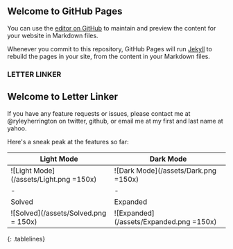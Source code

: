 ## Welcome to GitHub Pages

You can use the [editor on GitHub](https://github.com/ryleyherrington/LetterLinker/edit/gh-pages/index.md) to maintain and preview the content for your website in Markdown files.

Whenever you commit to this repository, GitHub Pages will run [Jekyll](https://jekyllrb.com/) to rebuild the pages in your site, from the content in your Markdown files.

### LETTER LINKER

## Welcome to Letter Linker

If you have any feature requests or issues, please contact me at @ryleyherrington on twitter, github, or email me at my first and last name at yahoo.

Here's a sneak peak at the features so far:

<style>
.tablelines table, .tablelines td, .tablelines th {
        border: 1px solid black;
        }
</style>

| Light Mode | Dark Mode |
| - | - |
|![Light Mode](/assets/Light.png =150x) | ![Dark Mode](/assets/Dark.png =150x)|
| - | - |
| Solved | Expanded|
|![Solved](/assets/Solved.png = 150x) | ![Expanded](/assets/Expanded.png =150x)|
{: .tablelines}


